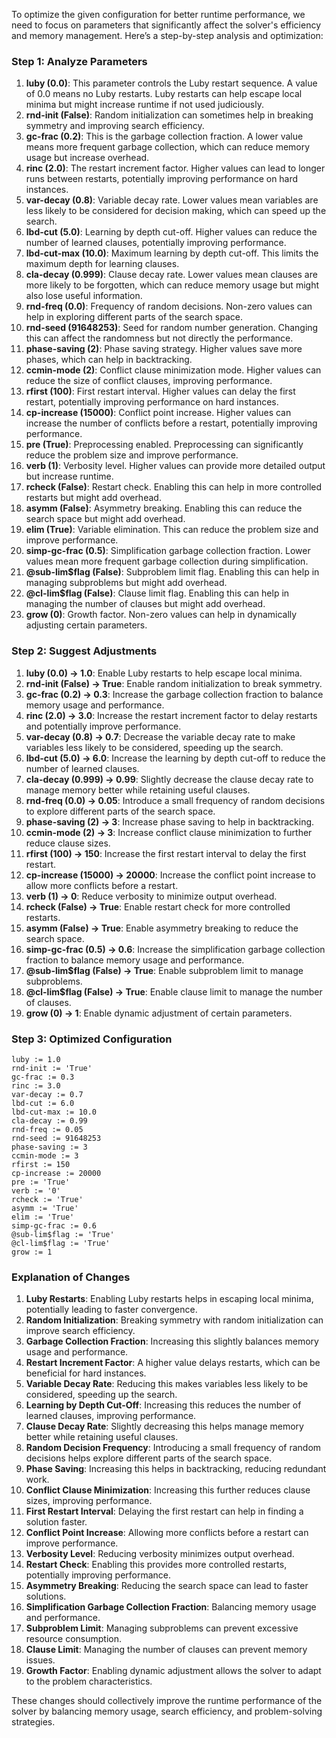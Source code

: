 To optimize the given configuration for better runtime performance, we need to focus on parameters that significantly affect the solver's efficiency and memory management. Here’s a step-by-step analysis and optimization:

### Step 1: Analyze Parameters

1. **luby (0.0)**: This parameter controls the Luby restart sequence. A value of 0.0 means no Luby restarts. Luby restarts can help escape local minima but might increase runtime if not used judiciously.
2. **rnd-init (False)**: Random initialization can sometimes help in breaking symmetry and improving search efficiency.
3. **gc-frac (0.2)**: This is the garbage collection fraction. A lower value means more frequent garbage collection, which can reduce memory usage but increase overhead.
4. **rinc (2.0)**: The restart increment factor. Higher values can lead to longer runs between restarts, potentially improving performance on hard instances.
5. **var-decay (0.8)**: Variable decay rate. Lower values mean variables are less likely to be considered for decision making, which can speed up the search.
6. **lbd-cut (5.0)**: Learning by depth cut-off. Higher values can reduce the number of learned clauses, potentially improving performance.
7. **lbd-cut-max (10.0)**: Maximum learning by depth cut-off. This limits the maximum depth for learning clauses.
8. **cla-decay (0.999)**: Clause decay rate. Lower values mean clauses are more likely to be forgotten, which can reduce memory usage but might also lose useful information.
9. **rnd-freq (0.0)**: Frequency of random decisions. Non-zero values can help in exploring different parts of the search space.
10. **rnd-seed (91648253)**: Seed for random number generation. Changing this can affect the randomness but not directly the performance.
11. **phase-saving (2)**: Phase saving strategy. Higher values save more phases, which can help in backtracking.
12. **ccmin-mode (2)**: Conflict clause minimization mode. Higher values can reduce the size of conflict clauses, improving performance.
13. **rfirst (100)**: First restart interval. Higher values can delay the first restart, potentially improving performance on hard instances.
14. **cp-increase (15000)**: Conflict point increase. Higher values can increase the number of conflicts before a restart, potentially improving performance.
15. **pre (True)**: Preprocessing enabled. Preprocessing can significantly reduce the problem size and improve performance.
16. **verb (1)**: Verbosity level. Higher values can provide more detailed output but increase runtime.
17. **rcheck (False)**: Restart check. Enabling this can help in more controlled restarts but might add overhead.
18. **asymm (False)**: Asymmetry breaking. Enabling this can reduce the search space but might add overhead.
19. **elim (True)**: Variable elimination. This can reduce the problem size and improve performance.
20. **simp-gc-frac (0.5)**: Simplification garbage collection fraction. Lower values mean more frequent garbage collection during simplification.
21. **@sub-lim$flag (False)**: Subproblem limit flag. Enabling this can help in managing subproblems but might add overhead.
22. **@cl-lim$flag (False)**: Clause limit flag. Enabling this can help in managing the number of clauses but might add overhead.
23. **grow (0)**: Growth factor. Non-zero values can help in dynamically adjusting certain parameters.

### Step 2: Suggest Adjustments

1. **luby (0.0) → 1.0**: Enable Luby restarts to help escape local minima.
2. **rnd-init (False) → True**: Enable random initialization to break symmetry.
3. **gc-frac (0.2) → 0.3**: Increase the garbage collection fraction to balance memory usage and performance.
4. **rinc (2.0) → 3.0**: Increase the restart increment factor to delay restarts and potentially improve performance.
5. **var-decay (0.8) → 0.7**: Decrease the variable decay rate to make variables less likely to be considered, speeding up the search.
6. **lbd-cut (5.0) → 6.0**: Increase the learning by depth cut-off to reduce the number of learned clauses.
7. **cla-decay (0.999) → 0.99**: Slightly decrease the clause decay rate to manage memory better while retaining useful clauses.
8. **rnd-freq (0.0) → 0.05**: Introduce a small frequency of random decisions to explore different parts of the search space.
9. **phase-saving (2) → 3**: Increase phase saving to help in backtracking.
10. **ccmin-mode (2) → 3**: Increase conflict clause minimization to further reduce clause sizes.
11. **rfirst (100) → 150**: Increase the first restart interval to delay the first restart.
12. **cp-increase (15000) → 20000**: Increase the conflict point increase to allow more conflicts before a restart.
13. **verb (1) → 0**: Reduce verbosity to minimize output overhead.
14. **rcheck (False) → True**: Enable restart check for more controlled restarts.
15. **asymm (False) → True**: Enable asymmetry breaking to reduce the search space.
16. **simp-gc-frac (0.5) → 0.6**: Increase the simplification garbage collection fraction to balance memory usage and performance.
17. **@sub-lim$flag (False) → True**: Enable subproblem limit to manage subproblems.
18. **@cl-lim$flag (False) → True**: Enable clause limit to manage the number of clauses.
19. **grow (0) → 1**: Enable dynamic adjustment of certain parameters.

### Step 3: Optimized Configuration

```plaintext
luby := 1.0
rnd-init := 'True'
gc-frac := 0.3
rinc := 3.0
var-decay := 0.7
lbd-cut := 6.0
lbd-cut-max := 10.0
cla-decay := 0.99
rnd-freq := 0.05
rnd-seed := 91648253
phase-saving := 3
ccmin-mode := 3
rfirst := 150
cp-increase := 20000
pre := 'True'
verb := '0'
rcheck := 'True'
asymm := 'True'
elim := 'True'
simp-gc-frac := 0.6
@sub-lim$flag := 'True'
@cl-lim$flag := 'True'
grow := 1
```

### Explanation of Changes

1. **Luby Restarts**: Enabling Luby restarts helps in escaping local minima, potentially leading to faster convergence.
2. **Random Initialization**: Breaking symmetry with random initialization can improve search efficiency.
3. **Garbage Collection Fraction**: Increasing this slightly balances memory usage and performance.
4. **Restart Increment Factor**: A higher value delays restarts, which can be beneficial for hard instances.
5. **Variable Decay Rate**: Reducing this makes variables less likely to be considered, speeding up the search.
6. **Learning by Depth Cut-Off**: Increasing this reduces the number of learned clauses, improving performance.
7. **Clause Decay Rate**: Slightly decreasing this helps manage memory better while retaining useful clauses.
8. **Random Decision Frequency**: Introducing a small frequency of random decisions helps explore different parts of the search space.
9. **Phase Saving**: Increasing this helps in backtracking, reducing redundant work.
10. **Conflict Clause Minimization**: Increasing this further reduces clause sizes, improving performance.
11. **First Restart Interval**: Delaying the first restart can help in finding a solution faster.
12. **Conflict Point Increase**: Allowing more conflicts before a restart can improve performance.
13. **Verbosity Level**: Reducing verbosity minimizes output overhead.
14. **Restart Check**: Enabling this provides more controlled restarts, potentially improving performance.
15. **Asymmetry Breaking**: Reducing the search space can lead to faster solutions.
16. **Simplification Garbage Collection Fraction**: Balancing memory usage and performance.
17. **Subproblem Limit**: Managing subproblems can prevent excessive resource consumption.
18. **Clause Limit**: Managing the number of clauses can prevent memory issues.
19. **Growth Factor**: Enabling dynamic adjustment allows the solver to adapt to the problem characteristics.

These changes should collectively improve the runtime performance of the solver by balancing memory usage, search efficiency, and problem-solving strategies.